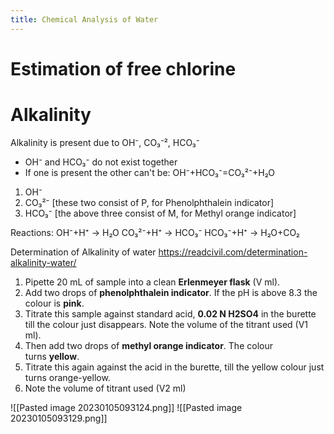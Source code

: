 ```yaml
---
title: Chemical Analysis of Water
---
```

# Estimation of free chlorine

# Alkalinity
Alkalinity is present due to OH⁻, CO₃⁻², HCO₃⁻ 

-   OH⁻ and HCO₃⁻ do not exist together     
-   If one is present the other can't be: OH⁻+HCO₃⁻=CO₃²⁻+H₂O


1.  OH⁻  
2.  CO₃²⁻ [these two consist of P, for Phenolphthalein indicator] 
3.  HCO₃⁻ [the above three consist of M, for Methyl orange indicator] 

Reactions:
OH⁻+H⁺ → H₂O
CO₃²⁻+H⁺ → HCO₃⁻
HCO₃⁻+H⁺ → H₂O+CO₂

Determination of Alkalinity of water
https://readcivil.com/determination-alkalinity-water/

1.  Pipette 20 mL of sample into a clean **Erlenmeyer flask** (V ml).
2.  Add two drops of **phenolphthalein indicator**. If the pH is above 8.3 the colour is **pink**.
3.  Titrate this sample against standard acid, **0.02 N H2SO4** in the burette till the colour just disappears. Note the volume of the titrant used (V1 ml).
4.  Then add two drops of **methyl orange indicator**. The colour turns **yellow**.
5.  Titrate this again against the acid in the burette, till the yellow colour just turns orange-yellow.
6.  Note the volume of titrant used (V2 ml)

![[Pasted image 20230105093124.png]]
![[Pasted image 20230105093129.png]]

